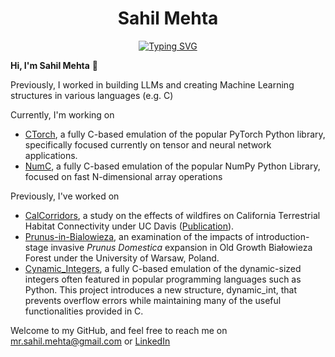<h1 align="center">
Sahil Mehta
</h1>

<p align="center">
<a href="https://git.io/typing-svg"><img src="https://readme-typing-svg.demolab.com?font=Roboto+Mono&duration=3000&pause=500&color=A2BFFE&center=true&width=435&lines=CS+%40+Carnegie+Mellon+University;Building+ML+Systems;Prev+%40+Stealth" alt="Typing SVG" /></a>
</p>




**Hi, I'm Sahil Mehta** 👋

Previously, I worked in building LLMs and creating Machine Learning structures in various languages (e.g. C)

Currently, I'm working on 

* [CTorch](https://url-to-github-page.com), a fully C-based emulation of the popular PyTorch Python library, specifically focused currently on tensor and neural network applications.
* [NumC](https://url-to-github-page.com), a fully C-based emulation of the popular NumPy Python Library, focused on fast N-dimensional array operations

Previously, I've worked on
* [CalCorridors](https://github.com/sahilmehta-US/CalCorridors/tree/main), a study on the effects of wildfires on California Terrestrial Habitat Connectivity under UC Davis ([Publication](https://agu.confex.com/agu/fm23/meetingapp.cgi/Paper/1432570)).
* [Prunus-in-Bialowieza](https://github.com/sahilmehta-US/Prunus-in-Bialowieza), an examination of the impacts of introduction-stage invasive _Prunus Domestica_ expansion in Old Growth Białowieza Forest under the University of Warsaw, Poland.
* [Cynamic_Integers]([https://url-to-github-page.com](https://github.com/sahilmehta-US/Cynamic_Integers)), a fully C-based emulation of the dynamic-sized integers often featured in popular programming languages such as Python. This project introduces a new structure, dynamic_int, that prevents overflow errors while maintaining many of the useful functionalities provided in C.

Welcome to my GitHub, and feel free to reach me on [mr.sahil.mehta@gmail.com](mr.sahil.mehta@gmail.com) or [LinkedIn](https://www.linkedin.com/in/sahil-mehta-883b16261/)
 







